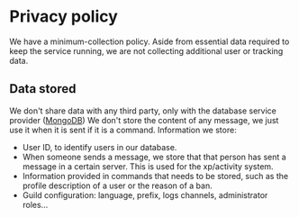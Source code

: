 # Privacy policy

We have a minimum-collection policy. Aside from essential data required to keep the service running, we are not collecting additional user or tracking data.

## Data stored

We don't share data with any third party, only with the database service provider ([MongoDB](https://mongodb.com))
We don't store the content of any message, we just use it when it is sent if it is a command.
Information we store:
- User ID, to identify users in our database.
- When someone sends a message, we store that that person has sent a message in a certain server. This is used for the xp/activity system.
- Information provided in commands that needs to be stored, such as the profile description of a user or the reason of a ban.
- Guild configuration: language, prefix, logs channels, administrator roles... 
